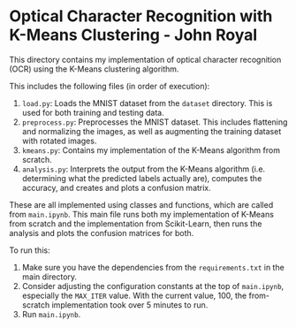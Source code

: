 # Optical Character Recognition with K-Means Clustering - John Royal

This directory contains my implementation of optical character recognition (OCR) using the K-Means clustering algorithm.

This includes the following files (in order of execution):

1. `load.py`: Loads the MNIST dataset from the `dataset` directory. This is used for both training and testing data.
2. `preprocess.py`: Preprocesses the MNIST dataset. This includes flattening and normalizing the images, as well as augmenting the training dataset with rotated images.
3. `kmeans.py`: Contains my implementation of the K-Means algorithm from scratch.
4. `analysis.py`: Interprets the output from the K-Means algorithm (i.e. determining what the predicted labels actually are), computes the accuracy, and creates and plots a confusion matrix.

These are all implemented using classes and functions, which are called from `main.ipynb`. This main file runs both my implementation of K-Means from scratch and the implementation from Scikit-Learn, then runs the analysis and plots the confusion matrices for both.

To run this:
1. Make sure you have the dependencies from the `requirements.txt` in the main directory. 
2. Consider adjusting the configuration constants at the top of `main.ipynb`, especially the `MAX_ITER` value. With the current value, 100, the from-scratch implementation took over 5 minutes to run.
3. Run `main.ipynb`.
